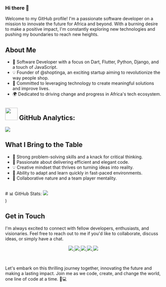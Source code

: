 ### Hi there 👋

Welcome to my GitHub profile! I'm a passionate software developer  on a mission to innovate the future for Africa and beyond. With a burning desire to make a positive impact, I'm constantly exploring new technologies and pushing my boundaries to reach new heights.

## About Me

- 🌟 Software Developer with a focus on  Dart, Flutter, Python, Django, and a touch of JavaScript.
- 💡 Founder of @shoptinga, an exciting startup aiming to revolutionize the way people shop.
- 🚀 Committed to leveraging technology to create meaningful solutions and improve lives.
- 🌍 Dedicated to driving change and progress in Africa's tech ecosystem.
## <img src="https://media.giphy.com/media/ZCN6F3FAkwsyOGU2RS/giphy.gif" width="40"> **GitHub Analytics:**
<img src ="https://github-readme-streak-stats.herokuapp.com?user=kiddo4&theme=darcula&hide_border=true&background=FFFFFF00">
  <br>

## What I Bring to the Table

- 🧠 Strong problem-solving skills and a knack for critical thinking.
- 🚀 Passionate about delivering efficient and elegant code.
- 💡 Creative mindset that thrives on turning ideas into reality.
- 🌟 Ability to adapt and learn quickly in fast-paced environments.
- 🤝 Collaborative nature and a team player mentality.

<br>
# 📊 GitHub Stats:

<img src ="[https://github-readme-stats.vercel.app/api/top-langs/?username=kiddo4&theme=darcula&hide_border=true&include_all_commits=false&count_private=false&layout=compact]">
  <br>)


## Get in Touch

I'm always excited to connect with fellow developers, enthusiasts, and visionaries. Feel free to reach out to me if you'd like to collaborate, discuss ideas, or simply have a chat.

<p align="center">
<a href="https://www.linkedin.com/in/olanrewaju-taiwo-176457241/"><img src="https://img.shields.io/badge/LinkedIn-0077B5?style=for-the-badge&logo=linkedin&logoColor=white"/> </a>
<a href="https://twitter.com/kiddo4lyf/"><img src="https://img.shields.io/badge/Twitter-1DA1F2?style=for-the-badge&logo=twitter&logoColor=white"/> </a>
<a href="https://www.instagram.com/kiddo4lyf/"><img src="https://img.shields.io/badge/Instagram-E4405F?style=for-the-badge&logo=instagram&logoColor=white"/> </a>
 <a href="https://www.instagram.com/kiddo4lyf/"><img src="https://img.shields.io/badge/Tiktok-000000?style=for-the-badge&logo=tiktok&logoColor=white"/> </a>
<a href="mailto:olanrewajutaiwo183@gmail.com"><img src="https://img.shields.io/badge/Gmail-D14836?style=for-the-badge&logo=gmail&logoColor=white"/> </a>
</p><br>


Let's embark on this thrilling journey together, innovating the future and making a lasting impact. Join me as we code, create, and change the world, one line of code at a time. 🚀💻
